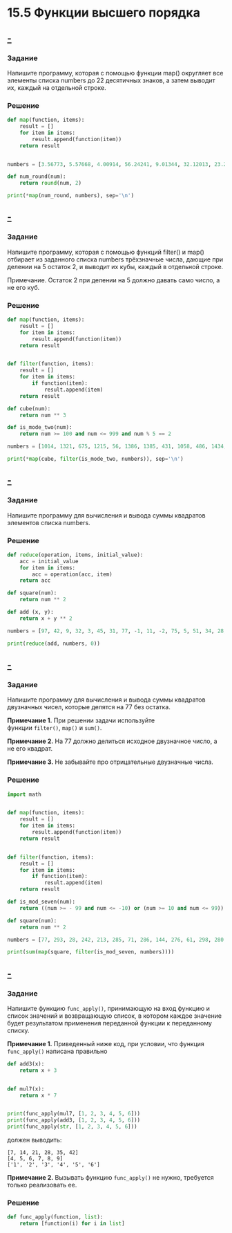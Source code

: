 # 15.5 Функции высшего порядка
## [-](https://stepik.org/lesson/508556/step/10?unit=500674)
### Задание
Напишите программу, которая с помощью функции map() округляет все элементы списка numbers до 22 десятичных знаков, а затем выводит их, каждый на отдельной строке.

### Решение
```python
def map(function, items):
    result = []
    for item in items:
        result.append(function(item))
    return result


numbers = [3.56773, 5.57668, 4.00914, 56.24241, 9.01344, 32.12013, 23.22222, 90.09873, 45.45, 314.1528, 2.71828, 1.41546]

def num_round(num):
    return round(num, 2)

print(*map(num_round, numbers), sep='\n')
```

## [-](https://stepik.org/lesson/508556/step/11?unit=500674)
### Задание
Напишите программу, которая с помощью функций filter() и map() отбирает из заданного списка numbers трёхзначные числа, дающие при делении на 5 остаток 2, и выводит их кубы, каждый в отдельной строке.

Примечание. Остаток 2 при делении на 5 должно давать само число, а не его куб.

### Решение
```python
def map(function, items):
    result = []
    for item in items:
        result.append(function(item))
    return result


def filter(function, items):
    result = []
    for item in items:
        if function(item):
            result.append(item)
    return result

def cube(num):
    return num ** 3

def is_mode_two(num):
    return num >= 100 and num <= 999 and num % 5 == 2

numbers = [1014, 1321, 675, 1215, 56, 1386, 1385, 431, 1058, 486, 1434, 696, 1016, 1084, 424, 1189, 475, 95, 1434, 1462, 815, 776, 657, 1225, 912, 537, 1478, 1176, 544, 488, 668, 944, 207, 266, 1309, 1027, 257, 1374, 1289, 1155, 230, 866, 708, 144, 1434, 1163, 345, 394, 560, 338, 232, 182, 1438, 1127, 928, 1309, 98, 530, 1013, 898, 669, 105, 130, 1363, 947, 72, 1278, 166, 904, 349, 831, 1207, 1496, 370, 725, 926, 175, 959, 1282, 336, 1268, 351, 1439, 186, 273, 1008, 231, 138, 142, 433, 456, 1268, 1018, 1274, 387, 120, 340, 963, 832, 1127]

print(*map(cube, filter(is_mode_two, numbers)), sep='\n')
```

## [-](https://stepik.org/lesson/508556/step/12?unit=500674)
### Задание
Напишите программу для вычисления и вывода суммы квадратов элементов списка numbers.

### Решение
```python
def reduce(operation, items, initial_value):
    acc = initial_value
    for item in items:
        acc = operation(acc, item)
    return acc

def square(num):
    return num ** 2

def add (x, y):
    return x + y ** 2

numbers = [97, 42, 9, 32, 3, 45, 31, 77, -1, 11, -2, 75, 5, 51, 34, 28, 46, 1, -8, 84, 16, 51, 90, 56, 65, 90, 23, 35, 11, -10, 70, 90, 90, 12, 96, 58, -8, -4, 91, 76, 94, 60, 72, 43, 4, -6, -5, 51, 58, 60, 30, 38, 67, 62, 36, 72, 34, 82, 62, -1, 60, 82, 87, 81, -7, 57, 26, 36, 17, 43, 80, 40, 75, 94, 91, 64, 38, 72, 29, 84, 38, 35, 7, 54, 31, 95, 78, 27, 82, 1, 64, 94, 31, 29, -8, 98, 24, 61, 7, 73]

print(reduce(add, numbers, 0))
```

## [-](https://stepik.org/lesson/508556/step/13?unit=500674)
### Задание
Напишите программу для вычисления и вывода суммы квадратов двузначных чисел, которые делятся на 77 без остатка.

**Примечание 1.** При решении задачи используйте функции `filter()`, `map()` и `sum()`.

**Примечание 2.** На 77 должно делиться исходное двузначное число, а не его квадрат.

**Примечание 3.** Не забывайте про отрицательные двузначные числа.

### Решение
```python
import math


def map(function, items):
    result = []
    for item in items:
        result.append(function(item))
    return result


def filter(function, items):
    result = []
    for item in items:
        if function(item):
            result.append(item)
    return result

def is_mod_seven(num):
    return ((num >= - 99 and num <= -10) or (num >= 10 and num <= 99)) and num % 7 == 0

def square(num):
    return num ** 2

numbers = [77, 293, 28, 242, 213, 285, 71, 286, 144, 276, 61, 298, 280, 214, 156, 227, 228, 51, -4, 202, 58, 99, 270, 219, 94, 253, 53, 235, 9, 158, 49, 183, 166, 205, 183, 266, 180, 6, 279, 200, 208, 231, 178, 201, 260, -35, 152, 115, 79, 284, 181, 92, 286, 98, 271, 259, 258, 196, -8, 43, 2, 128, 143, 43, 297, 229, 60, 254, -9, 5, 187, 220, -8, 111, 285, 5, 263, 187, 192, -9, 268, -9, 23, 71, 135, 7, -161, 65, 135, 29, 148, 242, 33, 35, 211, 5, 161, 46, 159, 23, 169, 23, 172, 184, -7, 228, 129, 274, 73, 197, 272, 54, 278, 26, 280, 13, 171, 2, 79, -2, 183, 10, 236, 276, 4, 29, -10, 41, 269, 94, 279, 129, 39, 92, -63, 263, 219, 57, 18, 236, 291, 234, 10, 250, 0, 64, 172, 216, 30, 15, 229, 205, 123, -105]

print(sum(map(square, filter(is_mod_seven, numbers))))
```

## [-](https://stepik.org/lesson/508556/step/14?unit=500674)
### Задание
Напишите функцию `func_apply()`, принимающую на вход функцию и список значений и возвращающую список, в котором каждое значение будет результатом применения переданной функции к переданному списку.

**Примечание 1.** Приведенный ниже код, при условии, что функция `func_apply()` написана правильно

```python
def add3(x):
    return x + 3


def mul7(x):
    return x * 7


print(func_apply(mul7, [1, 2, 3, 4, 5, 6]))
print(func_apply(add3, [1, 2, 3, 4, 5, 6]))
print(func_apply(str, [1, 2, 3, 4, 5, 6]))
```

должен выводить:

```no-highlight
[7, 14, 21, 28, 35, 42]
[4, 5, 6, 7, 8, 9]
['1', '2', '3', '4', '5', '6']
```

**Примечание 2.** Вызывать функцию `func_apply()` не нужно, требуется только реализовать ее.

### Решение
```python
def func_apply(function, list):
    return [function(i) for i in list]
```